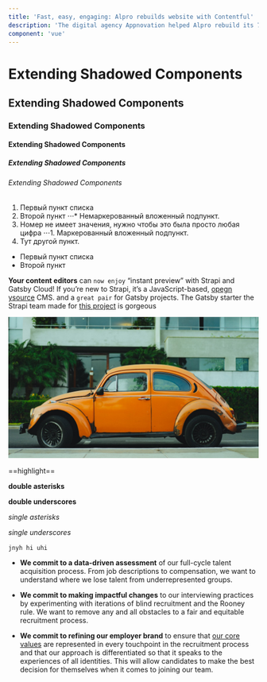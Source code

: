 ```yaml
---
title: 'Fast, easy, engaging: Alpro rebuilds website with Contentful'
description: 'The digital agency Appnovation helped Alpro rebuild its 7-year-old website that reaches nearly 40 global markets, and did it in less than six months. Now it runs faster, engages more customers and reflects Alpro’s personality.'
component: 'vue'
---
```

# Extending Shadowed Components
## Extending Shadowed Components
### Extending Shadowed Components
#### Extending Shadowed Components
##### Extending Shadowed Components
###### Extending Shadowed Components

1. Первый пункт списка
2. Второй пункт
⋅⋅⋅* Немаркерованный вложенный подпункт. 
1. Номер не имеет значения, нужно чтобы это была просто любая цифра
⋅⋅⋅1. Маркерованный вложенный подпункт.
4. Тут другой пункт.

* Первый пункт списка
* Второй пункт

**Your content editors** can ```now enjoy``` “instant preview” with Strapi and Gatsby Cloud! If you’re new to Strapi, it’s a JavaScript-based, [opegn ysource](address) CMS. and a ```great pair``` for Gatsby projects. The Gatsby starter the Strapi team made for [this project](#) is gorgeous

![unsplash](./car.jpg)

==highlight==

**double asterisks**

__double underscores__

*single asterisks*

_single underscores_

```
jnyh hi uhi
```

* **We commit to a data-driven assessment** of our full-cycle talent acquisition process. From job descriptions to compensation, we want to understand where we lose talent from underrepresented groups.

* **We commit to making impactful changes** to our interviewing practices by experimenting with iterations of blind recruitment and the Rooney rule. We want to remove any and all obstacles to a fair and equitable recruitment process.

* **We commit to refining our employer brand** to ensure that [our core values](#) are represented in every touchpoint in the recruitment process and that our approach is differentiated so that it speaks to the experiences of all identities. This will allow candidates to make the best decision for themselves when it comes to joining our team.